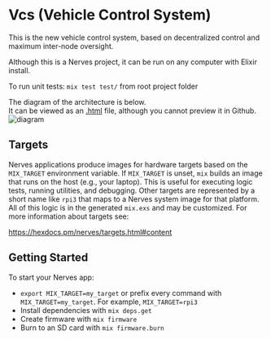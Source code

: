 # Vcs (Vehicle Control System)

This is the new vehicle control system, based on decentralized control and maximum inter-node oversight.

Although this is a Nerves project, it can be run on any computer with Elixir install.

To run unit tests:
    `mix test test/` from root project folder

The diagram of the architecture is below.  
It can be viewed as an [.html](https://github.com/some-assembly-required/gristle/blob/master/resources/diagrams/images/VCS_v0.2.html) file, although you cannot preview it in Github. 
![diagram](https://github.com/some-assembly-required/gristle/blob/master/resources/diagrams/images/VCS_v0.2.png)

## Targets

Nerves applications produce images for hardware targets based on the
`MIX_TARGET` environment variable. If `MIX_TARGET` is unset, `mix` builds an
image that runs on the host (e.g., your laptop). This is useful for executing
logic tests, running utilities, and debugging. Other targets are represented by
a short name like `rpi3` that maps to a Nerves system image for that platform.
All of this logic is in the generated `mix.exs` and may be customized. For more
information about targets see:

https://hexdocs.pm/nerves/targets.html#content

## Getting Started

To start your Nerves app:
  * `export MIX_TARGET=my_target` or prefix every command with
    `MIX_TARGET=my_target`. For example, `MIX_TARGET=rpi3`
  * Install dependencies with `mix deps.get`
  * Create firmware with `mix firmware`
  * Burn to an SD card with `mix firmware.burn`
